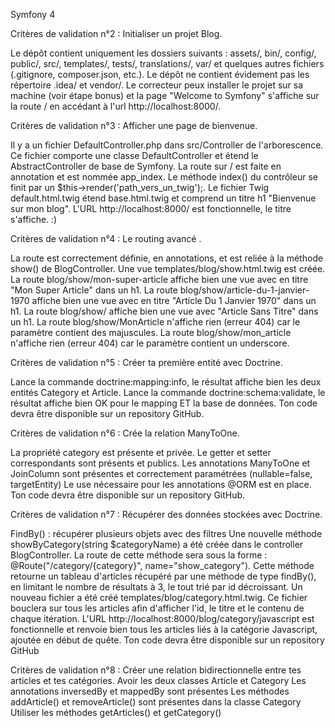 Symfony 4 

Critères de validation n°2 : Initialiser un projet Blog.

Le dépôt contient uniquement les dossiers suivants : assets/, bin/, config/, public/, src/, templates/, tests/, translations/, var/ et quelques autres fichiers (.gitignore, composer.json, etc.).
Le dépôt ne contient évidement pas les répertoire .idea/ et vendor/.
Le correcteur peux installer le projet sur sa machine (voir étape bonus) et la page "Welcome to Symfony" s'affiche sur la route / en accédant à l'url http://localhost:8000/.

Critères de validation n°3 : Afficher une page de bienvenue.

Il y a un fichier DefaultController.php dans src/Controller de l'arborescence.
Ce fichier comporte une classe DefaultController et étend le AbstractController de base de Symfony.
La route sur / est faite en annotation et est nommée app_index.
Le méthode index() du contrôleur se finit par un $this->render('path_vers_un_twig');.
Le fichier Twig default.html.twig étend base.html.twig et comprend un titre h1 "Bienvenue sur mon blog".
L'URL http://localhost:8000/ est fonctionnelle, le titre s'affiche. :)

Critères de validation n°4 : Le routing avancé .

La route est correctement définie, en annotations, et est reliée à la méthode show() de BlogController.
Une vue templates/blog/show.html.twig est créée.
La route blog/show/mon-super-article affiche bien une vue avec en titre "Mon Super Article" dans un h1.
La route blog/show/article-du-1-janvier-1970 affiche bien une vue avec en titre "Article Du 1 Janvier 1970" dans un h1.
La route blog/show/ affiche bien une vue avec "Article Sans Titre" dans un h1.
La route blog/show/MonArticle n'affiche rien (erreur 404) car le paramètre contient des majuscules.
La route blog/show/mon_article n'affiche rien (erreur 404) car le paramètre contient un underscore.

Critères de validation n°5 : Créer ta première entité avec Doctrine.

Lance la commande doctrine:mapping:info, le résultat affiche bien les deux entités Category et Article.
Lance la commande doctrine:schema:validate, le résultat affiche bien OK pour le mapping ET la base de données.
Ton code devra être disponible sur un repository GitHub.

Critères de validation n°6 : Crée la relation ManyToOne.

La propriété category est présente et privée.
Le getter et setter correspondants sont présents et publics.
Les annotations ManyToOne et JoinColumn sont présentes et correctement paramétrées (nullable=false, targetEntity)
Le use nécessaire pour les annotations @ORM est en place.
Ton code devra être disponible sur un repository GitHub.

Critères de validation n°7 : Récupérer des données stockées avec Doctrine.

FindBy() : récupérer plusieurs objets avec des filtres
Une nouvelle méthode showByCategory(string $categoryName) a été créée dans le controller BlogController.
La route de cette méthode sera sous la forme : @Route("/category/{category}", name="show_category").
Cette méthode retourne un tableau d'articles récupéré par une méthode de type findBy(), en limitant le nombre de résultats à 3, le tout trié par id décroissant.
Un nouveau fichier a été créé templates/blog/category.html.twig.
Ce fichier bouclera sur tous les articles afin d'afficher l'id, le titre et le contenu de chaque itération.
L'URL http://localhost:8000/blog/category/javascript est fonctionnelle et renvoie bien tous les articles liés à la catégorie Javascript, ajoutée en début de quête.
Ton code devra être disponible sur un repository GitHub

Critères de validation n°8 : Créer une relation bidirectionnelle entre tes articles et tes catégories. 
Avoir les deux classes Article et Category
Les annotations inversedBy et mappedBy sont présentes
Les méthodes addArticle() et removeArticle() sont présentes dans la classe Category
Utiliser les méthodes getArticles() et getCategory()